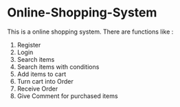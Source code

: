# Online-Shopping-System

This is a online shopping system. There are functions like :
1) Register
2) Login
3) Search items
4) Search items with conditions
5) Add items to cart
6) Turn cart into Order
7) Receive Order
8) Give Comment for purchased items
